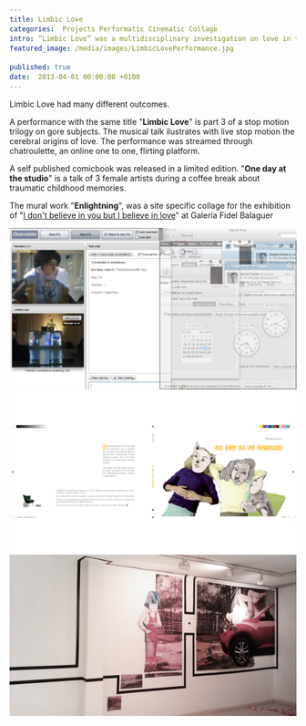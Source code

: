 ```yaml
---
title: Limbic Love
categories:  Projects Performatic Cinematic Collage 
intro: “Limbic Love” was a multidisciplinary investigation on love in the framework of the  exhibition “I don’t believe in you but I believe in Love” curated by Paola Marugán.
featured_image: /media/images/LimbicLovePerformance.jpg

published: true
date:  2013-04-01 00:00:00 +0100
---
```

Limbic Love had many different outcomes.  
  
A performance with the same title "**Limbic Love**" is part 3 of a stop motion trilogy on gore subjects. The musical talk ilustrates with live stop motion the cerebral origins of love. The performance was streamed through chatroulette, an online one to one, flirting platform.   

A self published comicbook was released in a limited edition. "**One day at the studio**" is a talk of 3 female artists during a coffee break about traumatic childhood memories. 

The mural work "**Enlightning**", was a site specific collage for the exhibition of "[I don't believe in you but I believe in love](https://www.youtube.com/watch?v=bMX2NIgh4kQ)" at Galería Fidel Balaguer

![image](/media/images/chatroulette.jpg)
![image](/media/images/OneDayAtTheStudio.jpg)
![image](/media/images/Enlightning.jpg)
